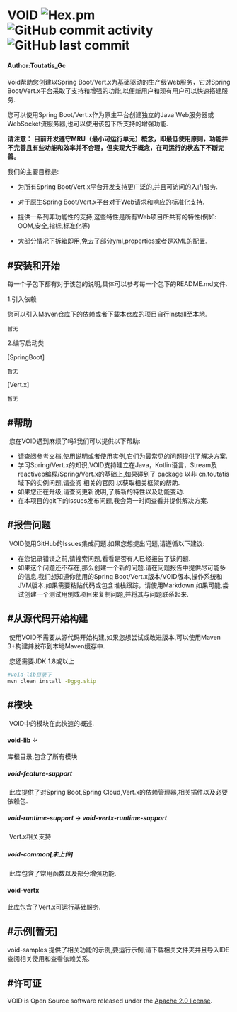 # VOID  ![Hex.pm](https://img.shields.io/hexpm/l/blue?style=flat-square) ![GitHub commit activity](https://img.shields.io/github/commit-activity/w/ToutatisGc/VOID?style=flat-square) ![GitHub last commit](https://img.shields.io/github/last-commit/ToutatisGc/VOID?style=flat-square)

#### Author:Toutatis_Gc

Void帮助您创建以Spring Boot/Vert.x为基础驱动的生产级Web服务，它对Spring Boot/Vert.x平台采取了支持和增强的功能,以便新用户和现有用户可以快速搭建服务.



您可以使用Spring Boot/Vert.x作为原生平台创建独立的Java Web服务器或WebSocket流服务器,也可以使用该包下所支持的增强功能.

**请注意：**
    **目前开发遵守MRU（最小可运行单元）概念，即最低使用原则，功能并不完善且有些功能和效率并不合理，但实现大于概念，在可运行的状态下不断完善。**



我们的主要目标是:

- 为所有Spring Boot/Vert.x平台开发支持更广泛的,并且可访问的入门服务.

- 对于原生Spring Boot/Vert.x平台对于Web请求和响应的标准化支持.

- 提供一系列非功能性的支持,这些特性是所有Web项目所共有的特性(例如: OOM,安全,指标,标准化等)

- 大部分情况下拆箱即用,免去了部分yml,properties或者是XML的配置.

  

## #安装和开始

​		每一个子包下都有对于该包的说明,具体可以参考每一个包下的README.md文件.



1.引入依赖

您可以引入Maven仓库下的依赖或者下载本仓库的项目自行Install至本地.

```
暂无
```



2.编写启动类

[SpringBoot]

```
暂无
```

[Vert.x]

```
暂无
```



## #帮助

​		您在VOID遇到麻烦了吗?我们可以提供以下帮助:

- 请查阅参考文档,使用说明或者使用实例,它们为最常见的问题提供了解决方案.
- 学习Spring/Vert.x的知识,VOID支持建立在Java，Kotlin语言，Stream及reactiveb编程/Spring/Vert.x的基础上,如果碰到了 package 以非 cn.toutatis 域下的实例问题,请查阅 相关的官网 以获取相关框架的帮助.
- 如果您正在升级,请查阅更新说明,了解新的特性以及功能变动.
- 在本项目的git下的issues发布问题,我会第一时间查看并提供解决方案.



## #报告问题

​		VOID使用GitHub的Issues集成问题.如果您想提出问题,请遵循以下建议:

- 在您记录错误之前,请搜索问题,看看是否有人已经报告了该问题.
- 如果这个问题还不存在,那么创建一个新的问题.请在问题报告中提供尽可能多的信息.我们想知道你使用的Spring Boot/Vert.x版本/VOID版本,操作系统和JVM版本.如果需要粘贴代码或包含堆栈跟踪，请使用Markdown.如果可能,尝试创建一个测试用例或项目来复制问题,并将其与问题联系起来.



## #从源代码开始构建

​		使用VOID不需要从源代码开始构建,如果您想尝试或改进版本,可以使用Maven 3+构建并发布到本地Maven缓存中.

​		您还需要JDK 1.8或以上

```bash
#void-lib目录下
mvn clean install -Dgpg.skip
```



## #模块

​		VOID中的模块在此快速的概述.

#### void-lib ↓ 

库根目录,包含了所有模块

##### 	void-feature-support

​	此库提供了对Spring Boot,Spring Cloud,Vert.x的依赖管理器,相关插件以及必要依赖包.

##### 	void-runtime-support → void-vertx-runtime-support

​	Vert.x相关支持

##### 	void-common[未上传]

​	此库包含了常用函数以及部分增强功能.



#### void-vertx

此库包含了Vert.x可运行基础服务.



## #示例[暂无]

void-samples 提供了相关功能的示例,要运行示例,请下载相关文件夹并且导入IDE 查阅相关使用和查看依赖关系.



## #许可证

VOID is Open Source software released under the [Apache 2.0 license](https://www.apache.org/licenses/LICENSE-2.0.html).